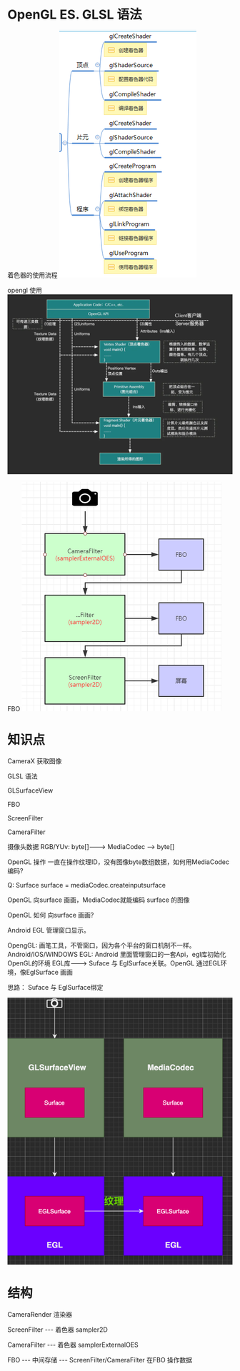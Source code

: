 # OpenGL ES. GLSL 语法

着色器的使用流程
![着色器的使用流程](./着色器使用.png)

opengl 使用
![opengl使用](./结构.png)

FBO 
![FBO 中间层](./FBO.png)

# 知识点
CameraX 获取图像

GLSL 语法

GLSurfaceView

FBO

ScreenFilter

CameraFilter

摄像头数据 RGB/YUv: byte[]---> MediaCodec --> byte[]

OpenGL 操作 一直在操作纹理ID，没有图像byte数组数据，如何用MediaCodec编码?

Q:  Surface surface = mediaCodec.createinputsurface 

OpenGL 向surface 画画，MediaCodec就能编码 surface 的图像

OpenGL 如何 向surface 画画?

Android EGL 管理窗口显示。

OpengGL: 画笔工具，不管窗口，因为各个平台的窗口机制不一样。Android/IOS/WINDOWS
EGL: Android 里面管理窗口的一套Api，egl库初始化OpenGL的环境
EGL库---> Suface 与 EglSurface关联。OpenGL 通过EGL环境，像EglSurface 画画

思路： Suface 与 EglSurface绑定

![EGL获取图形](./EGL获取图像.png)

# 结构

CameraRender 渲染器

ScreenFilter --- 着色器 sampler2D

CameraFilter --- 着色器 samplerExternalOES

FBO --- 中间存储 --- ScreenFilter/CameraFilter 在FBO 操作数据

